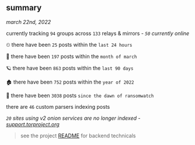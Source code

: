 
## summary
_march 22nd, 2022_

currently tracking `94` groups across `133` relays & mirrors - _`50` currently online_

⏲ there have been `25` posts within the `last 24 hours`

🦈 there have been `197` posts within the `month of march`

🪐 there have been `863` posts within the `last 90 days`

🏚 there have been `752` posts within the `year of 2022`

🦕 there have been `3038` posts `since the dawn of ransomwatch`

there are `46` custom parsers indexing posts

_`20` sites using v2 onion services are no longer indexed - [support.torproject.org](https://support.torproject.org/onionservices/v2-deprecation/)_

> see the project [README](https://github.com/thetanz/ransomwatch#ransomwatch--) for backend technicals
